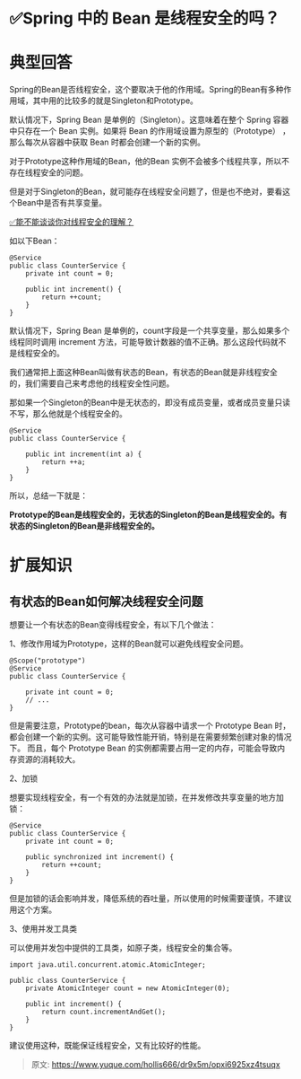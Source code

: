 # ✅Spring 中的 Bean 是线程安全的吗？


# 典型回答

Spring的Bean是否线程安全，这个要取决于他的作用域。Spring的Bean有多种作用域，其中用的比较多的就是Singleton和Prototype。

默认情况下，Spring Bean 是单例的（Singleton）。这意味着在整个 Spring 容器中只存在一个 Bean 实例。如果将 Bean 的作用域设置为原型的（Prototype） ，那么每次从容器中获取 Bean 时都会创建一个新的实例。

对于Prototype这种作用域的Bean，他的Bean 实例不会被多个线程共享，所以不存在线程安全的问题。

但是对于Singleton的Bean，就可能存在线程安全问题了，但是也不绝对，要看这个Bean中是否有共享变量。

[✅能不能谈谈你对线程安全的理解？](https://www.yuque.com/hollis666/dr9x5m/bnddbd?view=doc_embed&inner=Dg2zO)

如以下Bean：

```
@Service
public class CounterService {
    private int count = 0;

    public int increment() {
        return ++count;
    }
}
```

默认情况下，Spring Bean 是单例的，count字段是一个共享变量，那么如果多个线程同时调用 increment 方法，可能导致计数器的值不正确。那么这段代码就不是线程安全的。

我们通常把上面这种Bean叫做有状态的Bean，有状态的Bean就是非线程安全的，我们需要自己来考虑他的线程安全性问题。

那如果一个Singleton的Bean中是无状态的，即没有成员变量，或者成员变量只读不写，那么他就是个线程安全的。

```
@Service
public class CounterService {
    
    public int increment(int a) {
        return ++a;
    }
}

```

所以，总结一下就是：

**Prototype的Bean是线程安全的，无状态的Singleton的Bean是线程安全的。有状态的Singleton的Bean是非线程安全的。**


# 扩展知识


## 有状态的Bean如何解决线程安全问题

想要让一个有状态的Bean变得线程安全，有以下几个做法：

1、修改作用域为Prototype，这样的Bean就可以避免线程安全问题。

```
@Scope("prototype")
@Service
public class CounterService {

  	private int count = 0;
    // ...
}
```

但是需要注意，Prototype的bean，每次从容器中请求一个 Prototype Bean 时，都会创建一个新的实例。这可能导致性能开销，特别是在需要频繁创建对象的情况下。 而且，每个 Prototype Bean 的实例都需要占用一定的内存，可能会导致内存资源的消耗较大。

2、加锁

想要实现线程安全，有一个有效的办法就是加锁，在并发修改共享变量的地方加锁：

```
@Service
public class CounterService {
    private int count = 0;

    public synchronized int increment() {
        return ++count;
    }
}
```

但是加锁的话会影响并发，降低系统的吞吐量，所以使用的时候需要谨慎，不建议用这个方案。

3、使用并发工具类

可以使用并发包中提供的工具类，如原子类，线程安全的集合等。

```
import java.util.concurrent.atomic.AtomicInteger;

public class CounterService {
    private AtomicInteger count = new AtomicInteger(0);

    public int increment() {
        return count.incrementAndGet();
    }
}

```

建议使用这种，既能保证线程安全，又有比较好的性能。


> 原文: <https://www.yuque.com/hollis666/dr9x5m/opxi6925xz4tsuqx>